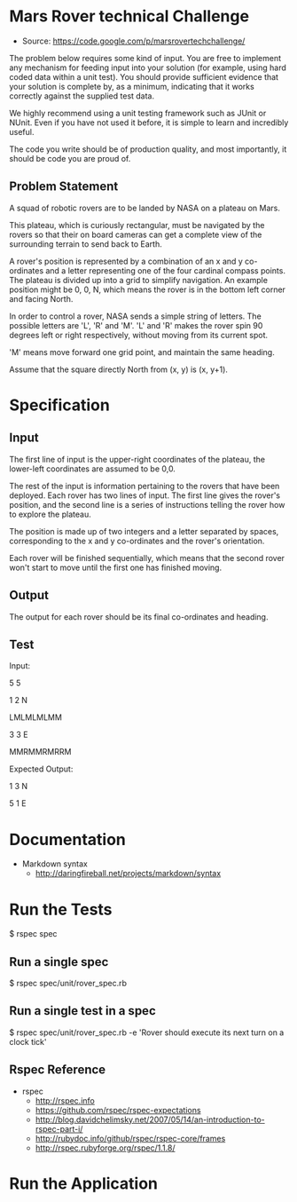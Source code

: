 Mars Rover technical Challenge
==============================

* Source: https://code.google.com/p/marsrovertechchallenge/

The problem below requires some kind of input. You are free to implement any mechanism for feeding input into your solution (for example, using hard coded data within a unit test). You should provide sufficient evidence that your solution is complete by, as a minimum, indicating that it works correctly against the supplied test data.

We highly recommend using a unit testing framework such as JUnit or NUnit. Even if you have not used it before, it is simple to learn and incredibly useful.

The code you write should be of production quality, and most importantly, it should be code you are proud of.


Problem Statement
-----------------

A squad of robotic rovers are to be landed by NASA on a plateau on Mars.

This plateau, which is curiously rectangular, must be navigated by the rovers so that their on board cameras can get a complete view of the surrounding terrain to send back to Earth.

A rover's position is represented by a combination of an x and y co-ordinates and a letter representing one of the four cardinal compass points. The plateau is divided up into a grid to simplify navigation. An example position might be 0, 0, N, which means the rover is in the bottom left corner and facing North.

In order to control a rover, NASA sends a simple string of letters. The possible letters are 'L', 'R' and 'M'. 'L' and 'R' makes the rover spin 90 degrees left or right respectively, without moving from its current spot.

'M' means move forward one grid point, and maintain the same heading.

Assume that the square directly North from (x, y) is (x, y+1).

Specification
=============

Input
-----

The first line of input is the upper-right coordinates of the plateau, the lower-left coordinates are assumed to be 0,0.

The rest of the input is information pertaining to the rovers that have been deployed. Each rover has two lines of input. The first line gives the rover's position, and the second line is a series of instructions telling the rover how to explore the plateau.

The position is made up of two integers and a letter separated by spaces, corresponding to the x and y co-ordinates and the rover's orientation.

Each rover will be finished sequentially, which means that the second rover won't start to move until the first one has finished moving.

Output
------

The output for each rover should be its final co-ordinates and heading.

Test
----

Input:

5 5

1 2 N

LMLMLMLMM

3 3 E

MMRMMRMRRM


Expected Output:

1 3 N

5 1 E


Documentation
=============

* Markdown syntax
    * http://daringfireball.net/projects/markdown/syntax


Run the Tests
=============

 $ rspec spec

Run a single spec
-----------------

 $ rspec spec/unit/rover_spec.rb

Run a single test in a spec
---------------------------

 $ rspec spec/unit/rover_spec.rb -e 'Rover should execute its next turn on a clock tick'

Rspec Reference
---------------

* rspec
    * http://rspec.info
    * https://github.com/rspec/rspec-expectations
    * http://blog.davidchelimsky.net/2007/05/14/an-introduction-to-rspec-part-i/
    * http://rubydoc.info/github/rspec/rspec-core/frames
    * http://rspec.rubyforge.org/rspec/1.1.8/


Run the Application
=============
